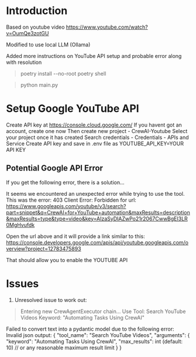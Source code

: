 # Introduction

Based on youtube video https://www.youtube.com/watch?v=OumQe3zotGU

Modified to use local LLM (Ollama)

Added more instructions on YouTube API setup and probable error along with resolution


> poetry install --no-root
> poetry shell

> python main.py 

# Setup Google YouTube API

Create API key at https://console.cloud.google.com/ 
If you havent got an account, create one now
Then create new project - CrewAI-Youtube
Select your project once it has created
Search credentials - Credentials - APIs and Service
Create API key and save in .env file as YOUTUBE_API_KEY=YOUR API KEY

## Potential Google API Error

If you get the following error, there is a solution...

It seems we encountered an unexpected error while trying to use the tool. This was the error: 403 Client Error: Forbidden for url: https://www.googleapis.com/youtube/v3/search?part=snippet&q=CrewAI+for+YouTube+automation&maxResults=description&maxResults=type&type=video&key=AIzaSyDIAZwPo21r2067CwwBgEI3LR0MgHvufdk

Open the url above and it will provide a link similar to this:
    https://console.developers.google.com/apis/api/youtube.googleapis.com/overview?project=12783475893

That should allow you to enable the YOUTUBE API

# Issues

1. Unresolved issue to work out:

> Entering new CrewAgentExecutor chain...
Use Tool: Search YouTube Videos
Keyword: "Automating Tasks Using CrewAI" 

Failed to convert text into a pydantic model due to the following error: Invalid json output: {
    "tool_name": "Search YouTube Videos",
    "arguments": {
        "keyword": "Automating Tasks Using CrewAI",
        "max_results": int (default: 10) // or any reasonable maximum result limit
    }
}
